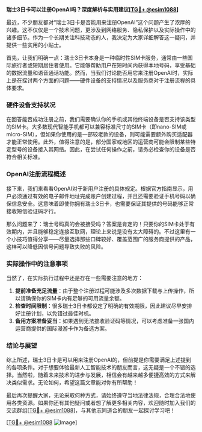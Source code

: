 **瑞士3日卡可以注册OpenAI吗？深度解析与实用建议[[TG💪+ @esim1088](https://t.me/s/esim1088)]**

最近，不少朋友都对“瑞士3日卡是否能用来注册OpenAI”这个问题产生了浓厚的兴趣。这不仅仅是一个技术问题，更涉及到网络服务、隐私保护以及实际操作中的诸多细节。作为一个长期关注科技动态的人，我决定为大家详细解答这一疑问，并提供一些实用的小贴士。

首先，让我们明确一点：瑞士3日卡本身是一种临时性SIM卡服务，通常由一些国际旅行者或短期居住者使用。它能够帮助用户在短时间内获得本地号码，享受基础的数据流量和语音通话功能。然而，当我们讨论能否用它来注册OpenAI时，实际上是在探讨两个方面的问题——硬件设备的支持情况以及服务商对于注册流程的具体要求。

### 硬件设备支持状况

在回答能否成功注册之前，我们需要确认你的手机或其他终端设备是否支持该类型的SIM卡。大多数现代智能手机都可以兼容标准尺寸的SIM卡（即nano-SIM或micro-SIM），但如果你使用的是一部较老款的设备，则可能需要额外购买适配器才能正常使用。此外，值得注意的是，部分国家或地区的运营商可能会限制某些特定型号的设备接入其网络。因此，在尝试任何操作之前，请务必检查你的设备是否符合相关标准。

### OpenAI注册流程概述

接下来，我们来看看OpenAI对于新用户注册的具体规定。根据官方指南显示，用户必须通过有效的电子邮件地址完成账户创建过程，并且还需要验证手机号码以确保信息安全。这意味着即使你拥有瑞士3日卡，也需要保证其提供的号码能够正常接收短信验证码才行。

那么问题来了：瑞士号码真的会被接受吗？答案是肯定的！只要你的SIM卡处于有效期内，并且能够稳定连接互联网，理论上来说是没有太大障碍的。不过这里有一个小技巧值得分享——尽量选择那些口碑较好、覆盖范围广的服务商提供的产品，这样可以降低因信号问题导致失败的风险。

### 实际操作中的注意事项

当然了，在实际执行过程中还是存在一些需要注意的地方：

1. **提前准备充足流量**：由于整个注册过程可能涉及多次数据下载与上传操作，所以请确保你的SIM卡内有足够的可用流量余额。
2. **检查时间限制**：很多瑞士3日卡都设定了明确的有效期限，因此建议尽早安排好注册计划，以免错过最佳时机。
3. **备用方案准备妥当**：如果遇到无法接收验证码等情况，可以考虑准备一张国内运营商提供的国际漫游卡作为备选方案。

### 结论与展望

综上所述，瑞士3日卡是可以用来注册OpenAI的，但前提是你需要满足上述提到的各项条件。对于想要体验最新人工智能技术的朋友而言，这无疑是一个不错的选择。当然啦，随着未来技术的进步与发展，相信会有越来越多便捷高效的方式来解决类似需求。无论如何，希望这篇文章能对你有所帮助！

最后再次提醒大家，无论采取何种方式，请始终遵守当地法律法规，合理合法地使用各类资源。如果你还有其他疑问或者想了解更多相关内容，欢迎随时加入我们的交流群组[[TG💪+ @esim1088](https://t.me/s/esim1088)]，与其他志同道合的朋友一起探讨学习吧！

[[TG💪+ @esim1088](https://t.me/s/esim1088) ![Image](https://i.postimg.cc/4NQfJmqS/Snipaste-2025-05-13-00-14-12.png)]